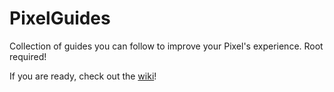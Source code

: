 # PixelGuides
Collection of guides you can follow to improve your Pixel's experience. Root required!

If you are ready, check out the [wiki](https://github.com/fillwithjoy1/PixelGuides/wiki)!
